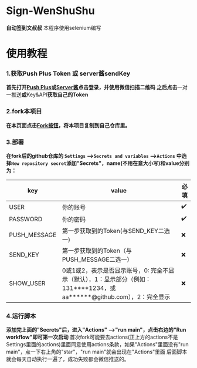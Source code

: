 # Sign-WenShuShu
**自动签到文叔叔**
本程序使用selenium编写



# 使用教程

### 1.获取Push Plus Token 或 server酱sendKey
**首先打开[Push Plus](http://www.pushplus.plus/)或[Server酱](https://sct.ftqq.com/)点击登录，并使用微信扫描二维码**
**之后点击**一对一推送**或**Key&API**获取自己的Token**

### 2.fork本项目
**在本页面点击**[**Fork按钮**](https://github.com/jiongjiongJOJO/Sign-WenShuShu/fork "Fork按钮")**，将本项目复制到自己仓库里。**

### 3.部署
**在fork后的github仓库的 `Settings` -->`Secrets and variables` -->`Actions` 中选择`New repository secret`添加"Secrets"，name(不用在意大小写)和value分别为：**

| key          | value                                                                          | 必填 |
|--------------|--------------------------------------------------------------------------------|----|
| USER         | 你的账号                                                                           | ✔️ |
| PASSWORD     | 你的密码                                                                           | ✔️ |
| PUSH_MESSAGE | 第一步获取到的Token(与SEND_KEY二选一)                                               | ❌️ |
| SEND_KEY     | 第一步获取到的Token（与PUSH_MESSAGE二选一）                                          | ❌️ |
| SHOW_USER    | 0或1或2，表示是否显示账号，0: 完全不显示（默认），1：显示部分（例如：131\*\*\*\*1234，或aa\*\*\*\*\*\*@github.com），2：完全显示 | ❌️ |

### 4.运行脚本
**添加完上面的"Secrets"后，进入"Actions" -->"run main"，点击右边的"Run workflow"即可第一次启动**
首次fork可能要去actions(正上方的actions不是Settings里面的actions)里面同意使用actions条款，如果"Actions"里面没有"run main"，点一下右上角的"star"，"run main"就会出现在"Actions"里面
后面脚本就会每天自动执行一遍了，成功失败都会微信推送的。
